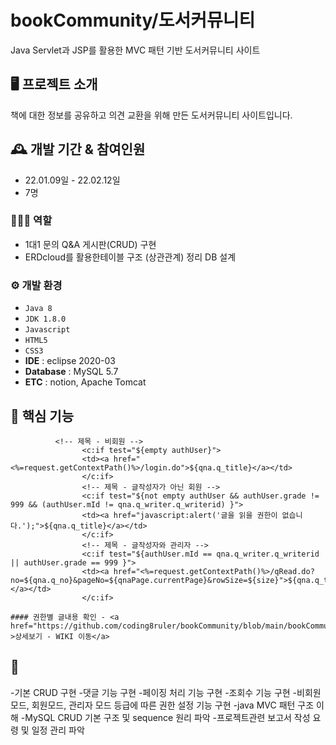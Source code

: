 # bookCommunity/도서커뮤니티
Java Servlet과 JSP를 활용한 MVC 패턴 기반 도서커뮤니티 사이트

## 🖥️ 프로젝트 소개
책에 대한 정보를 공유하고 의견 교환을 위해 만든 도서커뮤니티 사이트입니다.
<br>

## 🕰️ 개발 기간 & 참여인원
* 22.01.09일 - 22.02.12일
* 7명

### 🧑‍🤝‍🧑 역할
 - 1대1 문의 Q&A 게시판(CRUD) 구현
 - ERDcloud를 활용한테이블 구조 (상관관계) 정리 DB 설계

### ⚙️ 개발 환경
- `Java 8`
- `JDK 1.8.0`
- `Javascript`
- `HTML5`
- `CSS3`
- **IDE** : eclipse 2020-03
- **Database** : MySQL 5.7
- **ETC** : notion, Apache Tomcat

## 📌 핵심 기능
```
          <!-- 제목 - 비회원 -->
	   			<c:if test="${empty authUser}">
	   			<td><a href="<%=request.getContextPath()%>/login.do">${qna.q_title}</a></td>
	   			</c:if>
	   			<!-- 제목 - 글작성자가 아닌 회원 -->
	   			<c:if test="${not empty authUser && authUser.grade != 999 && (authUser.mId != qna.q_writer.q_writerid) }">
	   			<td><a href="javascript:alert('글을 읽을 권한이 없습니다.');">${qna.q_title}</a></td>
	   			</c:if>
	   			<!-- 제목 - 글작성자와 관리자 -->
	   			<c:if test="${authUser.mId == qna.q_writer.q_writerid || authUser.grade == 999 }">
	   			<td><a href="<%=request.getContextPath()%>/qRead.do?no=${qna.q_no}&pageNo=${qnaPage.currentPage}&rowSize=${size}">${qna.q_title}</a></td>
	   			</c:if>

#### 권한별 글내용 확인 - <a href="https://github.com/coding8ruler/bookCommunity/blob/main/bookCommunity/WebContent/view/qna/listQna.jsp" >상세보기 - WIKI 이동</a>
```
## 📌 
-기본 CRUD 구현
-댓글 기능 구현
-페이징 처리 기능 구현
-조회수 기능 구현
-비회원 모드, 회원모드, 관리자 모드 등급에 따른 권한 설정 기능 구현
-java MVC 패턴 구조 이해
-MySQL CRUD 기본 구조 및 sequence 원리 파악
-프로젝트관련 보고서 작성 요령 및 일정 관리 파악
